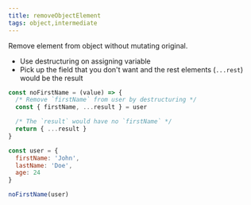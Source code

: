 ```yaml
---
title: removeObjectElement
tags: object,intermediate
---
```


Remove element from object without mutating original.

- Use destructuring on assigning variable
- Pick up the field that you don't want and the rest elements (`...rest`) would be the result

```js
const noFirstName = (value) => {
  /* Remove `firstName` from user by destructuring */
  const { firstName, ...result } = user

  /* The `result` would have no `firstName` */
  return { ...result }
}

const user = {
  firstName: 'John',
  lastName: 'Doe',
  age: 24
}

noFirstName(user)
```